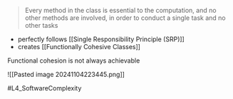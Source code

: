 >  Every method in the class is essential to the computation, and no other methods are involved, in order to conduct a single task and no other tasks 

- perfectly follows [[Single Responsibility Principle (SRP)]]
- creates [[Functionally Cohesive Classes]]

Functional cohesion is not always achievable 

![[Pasted image 20241104223445.png]]


#L4_SoftwareComplexity 